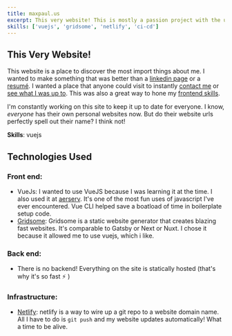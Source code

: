```yaml
---
title: maxpaul.us
excerpt: This very website! This is mostly a passion project with the upside that I can show it off as a living resumé.
skills: ['vuejs', 'gridsome', 'netlify', 'ci-cd']
---
```


## This Very Website!

This website is a place to discover the most import things about me. I wanted to make something that was better than a [linkedin page](https://www.linkedin.com/in/max-paulus-1b456aa8) or a [resumé](https://www.dropbox.com/s/322p5hn4l8co8u5/resume_2019.pdf?dl=0). I wanted a place that anyone could visit to instantly [contact me](/#contact-me) or [see what I was up to](/now/). This was also a great way to hone my [frontend skills](/skill/vuejs/). 

I'm constantly working on this site to keep it up to date for everyone. I know, *everyone* has their own personal websites now. But do their website urls perfectly spell out their name? I think not!

**Skills**: vuejs 

## Technologies Used

### Front end: 

* VueJs: I wanted to use VueJS because I was learning it at the time. I also used it at [aerserv](/portfolio/aerserv/). It's one of the most fun uses of javascript I've ever encountered. Vue CLI helped save a boatload of time in boilerplate setup code.
* [Gridsome](https://gridsome.org/): Gridsome is a static website generator that creates blazing fast websites. It's comparable to Gatsby or Next or Nuxt. I chose it because it allowed me to use vuejs, which i like.

### Back end: 

* There is no backend! Everything on the site is statically hosted (that's why it's so fast :zap: )

### Infrastructure: 

* [Netlify](https://www.netlify.com/): netlify is a way to wire up a git repo to a website domain name. All I have to do is `git push` and my website updates automatically! What a time to be alive.

